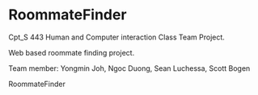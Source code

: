 # RoommateFinder

Cpt_S 443 Human and Computer interaction Class Team Project.

Web based roommate finding project.

Team member:
  Yongmin Joh,
  Ngoc Duong,
  Sean Luchessa,
  Scott Bogen

RoommateFinder
